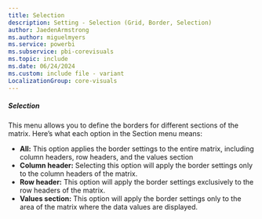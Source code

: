 ```yaml
---
title: Selection
description: Setting - Selection (Grid, Border, Selection)
author: JaedenArmstrong
ms.author: miguelmyers
ms.service: powerbi
ms.subservice: pbi-corevisuals
ms.topic: include
ms.date: 06/24/2024
ms.custom: include file - variant
LocalizationGroup: core-visuals
---
```

##### Selection

This menu allows you to define the borders for different sections of the matrix. Here’s what each option in the Section menu means:
- **All:** This option applies the border settings to the entire matrix, including column headers, row headers, and the values section
- **Column header:** Selecting this option will apply the border settings only to the column headers of the matrix.
- **Row header:** This option will apply the border settings exclusively to the row headers of the matrix.
- **Values section:** This option will apply the border settings only to the area of the matrix where the data values are displayed.
